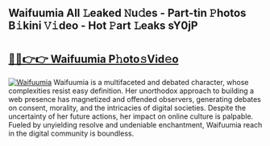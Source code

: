 ## Waifuumia All 𝙻eaked 𝙽u𝚍es - Part-tin 𝙿hotos B𝚒kini 𝚅𝚒deo - Hot 𝙿art 𝙻eaks sY0jP

# <h2><a href="http://ld1f48.urlbe.top/?page=Waifuumia">🔗🔗👉👉 Waifuumia P𝚑oto𝚜Vid𝚎o</a></h2>

[![Waifuumia](https://i.imgur.com/eBuTRDB.gif)](http://ld1f48.urlbe.top/?page=Waifuumia)
Waifuumia is a multifaceted and debated character, whose complexities resist easy definition. Her unorthodox approach to building a web presence has magnetized and offended observers, generating debates on consent, morality, and the intricacies of digital societies. Despite the uncertainty of her future actions, her impact on online culture is palpable. Fueled by unyielding resolve and undeniable enchantment, Waifuumia reach in the digital community is boundless.
